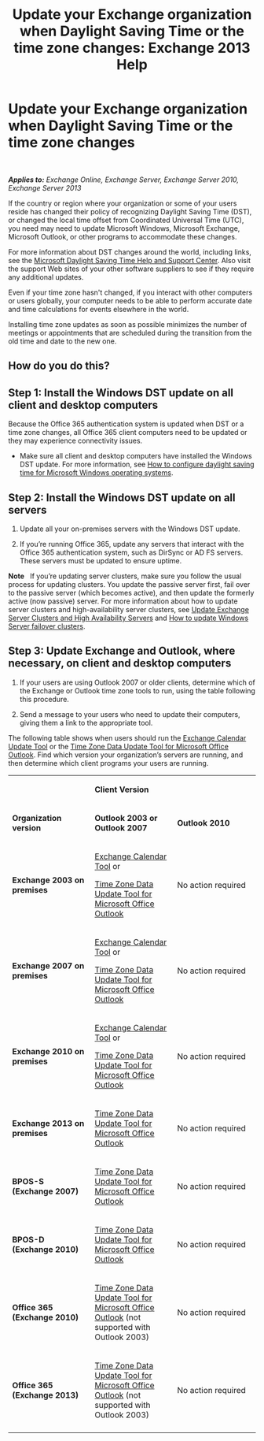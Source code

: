 ﻿---
title: 'Update your Exchange organization when Daylight Saving Time or the time zone changes: Exchange 2013 Help'
TOCTitle: Update your Exchange organization when Daylight Saving Time or the time zone changes
ms:assetid: 5b12615c-24cf-4f46-bf3c-2334dc734ef8
ms:mtpsurl: https://technet.microsoft.com/en-us/library/Hh530051(v=EXCHG.150)
ms:contentKeyID: 66452205
ms.date: 12/09/2016
mtps_version: v=EXCHG.150
---

# Update your Exchange organization when Daylight Saving Time or the time zone changes

 

_**Applies to:** Exchange Online, Exchange Server, Exchange Server 2010, Exchange Server 2013_


If the country or region where your organization or some of your users reside has changed their policy of recognizing Daylight Saving Time (DST), or changed the local time offset from Coordinated Universal Time (UTC), you need may need to update Microsoft Windows, Microsoft Exchange, Microsoft Outlook, or other programs to accommodate these changes.

For more information about DST changes around the world, including links, see the [Microsoft Daylight Saving Time Help and Support Center](https://go.microsoft.com/fwlink/p/?linkid=99640). Also visit the support Web sites of your other software suppliers to see if they require any additional updates.

Even if your time zone hasn't changed, if you interact with other computers or users globally, your computer needs to be able to perform accurate date and time calculations for events elsewhere in the world.

Installing time zone updates as soon as possible minimizes the number of meetings or appointments that are scheduled during the transition from the old time and date to the new one.

## How do you do this?

## Step 1: Install the Windows DST update on all client and desktop computers

Because the Office 365 authentication system is updated when DST or a time zone changes, all Office 365 client computers need to be updated or they may experience connectivity issues.

  - Make sure all client and desktop computers have installed the Windows DST update. For more information, see [How to configure daylight saving time for Microsoft Windows operating systems](http://go.microsoft.com/fwlink/p/?linkid=3052&kbid=914387).

## Step 2: Install the Windows DST update on all servers

1.  Update all your on-premises servers with the Windows DST update.

2.  If you’re running Office 365, update any servers that interact with the Office 365 authentication system, such as DirSync or AD FS servers. These servers must be updated to ensure uptime.

**Note**   If you’re updating server clusters, make sure you follow the usual process for updating clusters. You update the passive server first, fail over to the passive server (which becomes active), and then update the formerly active (now passive) server. For more information about how to update server clusters and high-availability server clusters, see [Update Exchange Server Clusters and High Availability Servers](https://technet.microsoft.com/en-us/library/hh530052\(v=exchg.150\)) and [How to update Windows Server failover clusters](https://support.microsoft.com/en-us/kb/174799).

## Step 3: Update Exchange and Outlook, where necessary, on client and desktop computers

1.  If your users are using Outlook 2007 or older clients, determine which of the Exchange or Outlook time zone tools to run, using the table following this procedure.

2.  Send a message to your users who need to update their computers, giving them a link to the appropriate tool.

The following table shows when users should run the [Exchange Calendar Update Tool](http://go.microsoft.com/fwlink/p/?linkid=3052&kbid=930879) or the [Time Zone Data Update Tool for Microsoft Office Outlook](http://go.microsoft.com/fwlink/p/?linkid=3052&kbid=931667). Find which version your organization’s servers are running, and then determine which client programs your users are running.


<table>
<colgroup>
<col style="width: 33%" />
<col style="width: 33%" />
<col style="width: 33%" />
</colgroup>
<tbody>
<tr class="odd">
<td><p></p></td>
<td><p><strong>Client Version</strong></p></td>
<td></td>
</tr>
<tr class="even">
<td><p><strong>Organization version</strong></p></td>
<td><p><strong>Outlook 2003 or Outlook 2007</strong></p></td>
<td><p><strong>Outlook 2010</strong></p></td>
</tr>
<tr class="odd">
<td><p><strong>Exchange 2003 on premises</strong></p></td>
<td><p><a href="http://go.microsoft.com/fwlink/p/?linkid=3052&kbid=930879">Exchange Calendar Tool</a> or</p>
<p><a href="http://go.microsoft.com/fwlink/p/?linkid=3052&kbid=931667">Time Zone Data Update Tool for Microsoft Office Outlook</a></p></td>
<td><p>No action required</p></td>
</tr>
<tr class="even">
<td><p><strong>Exchange 2007 on premises</strong></p></td>
<td><p><a href="http://go.microsoft.com/fwlink/p/?linkid=3052&kbid=930879">Exchange Calendar Tool</a> or</p>
<p><a href="http://go.microsoft.com/fwlink/p/?linkid=3052&kbid=931667">Time Zone Data Update Tool for Microsoft Office Outlook</a></p></td>
<td><p>No action required</p></td>
</tr>
<tr class="odd">
<td><p><strong>Exchange 2010 on premises</strong></p></td>
<td><p><a href="http://go.microsoft.com/fwlink/p/?linkid=3052&kbid=930879">Exchange Calendar Tool</a> or</p>
<p><a href="http://go.microsoft.com/fwlink/p/?linkid=3052&kbid=931667">Time Zone Data Update Tool for Microsoft Office Outlook</a></p></td>
<td><p>No action required</p></td>
</tr>
<tr class="even">
<td><p><strong>Exchange 2013 on premises</strong></p></td>
<td><p><a href="http://go.microsoft.com/fwlink/p/?linkid=3052&kbid=931667">Time Zone Data Update Tool for Microsoft Office Outlook</a></p></td>
<td><p>No action required</p></td>
</tr>
<tr class="odd">
<td><p><strong>BPOS-S (Exchange 2007)</strong></p></td>
<td><p><a href="http://go.microsoft.com/fwlink/p/?linkid=3052&kbid=931667">Time Zone Data Update Tool for Microsoft Office Outlook</a></p></td>
<td><p>No action required</p></td>
</tr>
<tr class="even">
<td><p><strong>BPOS-D (Exchange 2010)</strong></p></td>
<td><p><a href="http://go.microsoft.com/fwlink/p/?linkid=3052&kbid=931667">Time Zone Data Update Tool for Microsoft Office Outlook</a></p></td>
<td><p>No action required</p></td>
</tr>
<tr class="odd">
<td><p><strong>Office 365 (Exchange 2010)</strong></p></td>
<td><p><a href="http://go.microsoft.com/fwlink/p/?linkid=3052&kbid=931667">Time Zone Data Update Tool for Microsoft Office Outlook</a> (not supported with Outlook 2003)</p></td>
<td><p>No action required</p></td>
</tr>
<tr class="even">
<td><p><strong>Office 365 (Exchange 2013)</strong></p></td>
<td><p><a href="http://go.microsoft.com/fwlink/p/?linkid=3052&kbid=931667">Time Zone Data Update Tool for Microsoft Office Outlook</a> (not supported with Outlook 2003)</p></td>
<td><p>No action required</p></td>
</tr>
<tr class="odd">
<td></td>
<td></td>
<td></td>
</tr>
</tbody>
</table>

